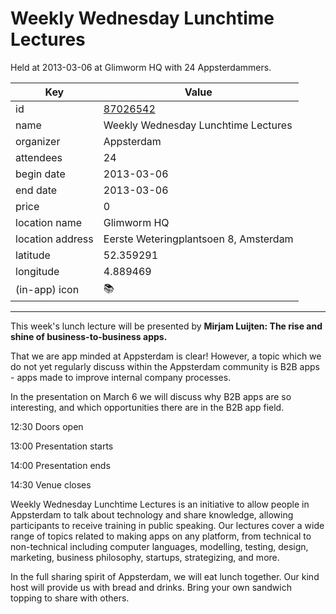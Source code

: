 # Weekly Wednesday Lunchtime Lectures
Held at 2013-03-06 at Glimworm HQ with 24 Appsterdammers.
        
|Key|Value
|---|---|
|id|[87026542](https://www.meetup.com/appsterdam/events/87026542/)|
|name|Weekly Wednesday Lunchtime Lectures|
|organizer|Appsterdam|
|attendees|24|
|begin date|2013-03-06|
|end date|2013-03-06|
|price|0|
|location name|Glimworm HQ|
|location address|Eerste Weteringplantsoen 8, Amsterdam|
|latitude|52.359291|
|longitude|4.889469|
|(in-app) icon|📚|

---

This week's lunch lecture will be presented by **Mirjam Luijten: The rise and shine of business-to-business apps.**

That we are app minded at Appsterdam is clear! However, a topic which we do not yet regularly discuss within the Appsterdam community is B2B apps - apps made to improve internal company processes.

In the presentation on March 6 we will discuss why B2B apps are so interesting, and which opportunities there are in the B2B app field.

12:30 Doors open

13:00 Presentation starts

14:00 Presentation ends

14:30 Venue closes

Weekly Wednesday Lunchtime Lectures is an initiative to allow people in Appsterdam to talk about technology and share knowledge, allowing participants to receive training in public speaking. Our lectures cover a wide range of topics related to making apps on any platform, from technical to non-technical including computer languages, modelling, testing, design, marketing, business philosophy, startups, strategizing, and more.

In the full sharing spirit of Appsterdam, we will eat lunch together. Our kind host will provide us with bread and drinks. Bring your own sandwich topping to share with others.


